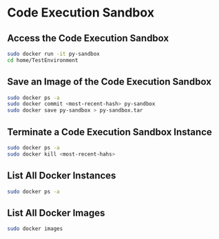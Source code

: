 # Code Execution Sandbox

## Access the Code Execution Sandbox

```bash
sudo docker run -it py-sandbox
cd home/TestEnvironment
```

## Save an Image of the Code Execution Sandbox

```bash
sudo docker ps -a
sudo docker commit <most-recent-hash> py-sandbox
sudo docker save py-sandbox > py-sandbox.tar
```

## Terminate a Code Execution Sandbox Instance

```bash
sudo docker ps -a
sudo docker kill <most-recent-hahs>
```

## List All Docker Instances

```bash
sudo docker ps -a
```

## List All Docker Images

```bash
sudo docker images
```
